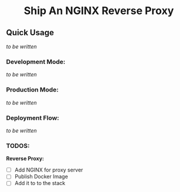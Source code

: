<h1 align='center'>Ship An NGINX Reverse Proxy</h1>


## Quick Usage

*to be written*

### Development Mode:

*to be written*

### Production Mode:

*to be written*

### Deployment Flow:

*to be written*

### TODOS:

**Reverse Proxy:**
- [ ] Add NGINX for proxy server
- [ ] Publish Docker Image
- [ ] Add it to to the stack
